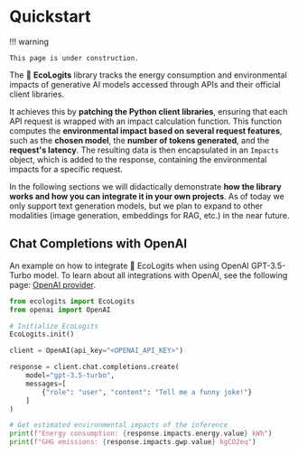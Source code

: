 # Quickstart

!!! warning

    This page is under construction.

The :seedling: **EcoLogits** library tracks the energy consumption and environmental impacts of generative AI models accessed through APIs and their official client libraries. 

It achieves this by **patching the Python client libraries**, ensuring that each API request is wrapped with an impact calculation function. This function computes the **environmental impact based on several request features**, such as the **chosen model**, the **number of tokens generated**, and the **request's latency**. The resulting data is then encapsulated in an `Impacts` object, which is added to the response, containing the environmental impacts for a specific request.

In the following sections we will didactically demonstrate **how the library works and how you can integrate it in your own projects**. As of today we only support text generation models, but we plan to expand to other modalities (image generation, embeddings for RAG, etc.) in the near future.


## Chat Completions with OpenAI

An example on how to integrate :seedling: EcoLogits when using OpenAI GPT-3.5-Turbo model. To learn about all integrations with OpenAI, see the following page: [OpenAI provider](providers/openai.md).

```python
from ecologits import EcoLogits
from openai import OpenAI

# Initialize EcoLogits
EcoLogits.init()

client = OpenAI(api_key="<OPENAI_API_KEY>")

response = client.chat.completions.create(
    model="gpt-3.5-turbo",
    messages=[
        {"role": "user", "content": "Tell me a funny joke!"}
    ]
)

# Get estimated environmental impacts of the inference
print(f"Energy consumption: {response.impacts.energy.value} kWh")
print(f"GHG emissions: {response.impacts.gwp.value} kgCO2eq")
```
